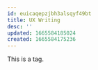 ```yaml
---
id: euicaqepzjbh3alsqyf49bt
title: UX Writing
desc: ''
updated: 1665584185024
created: 1665584175236
---
```


This is a tag.